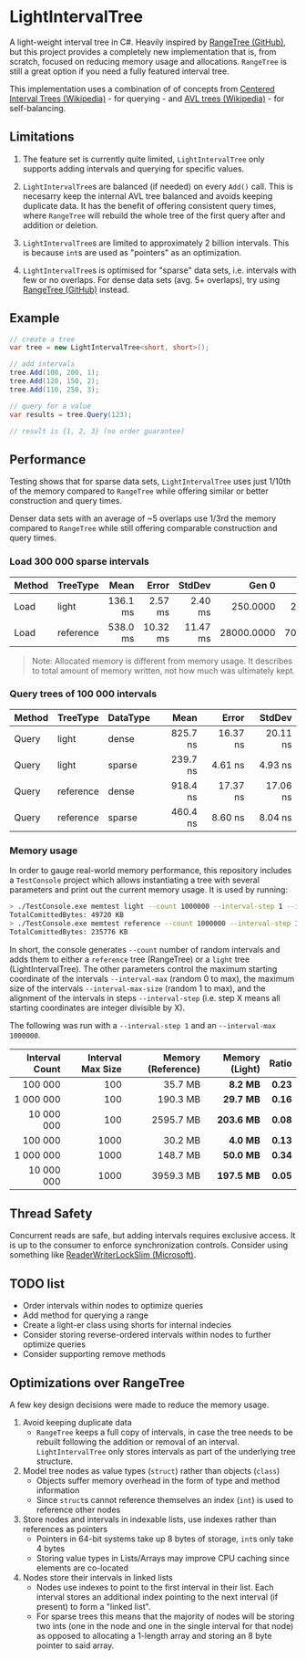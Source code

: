 # LightIntervalTree

A light-weight interval tree in C#. Heavily inspired by [RangeTree (GitHub)](https://github.com/mbuchetics/RangeTree), but this project provides a completely new implementation that is, from scratch, focused on reducing memory usage and allocations. `RangeTree` is still a great option if you need a fully featured interval tree.

This implementation uses a combination of of concepts from [Centered Interval Trees (Wikipedia)](https://en.wikipedia.org/wiki/Interval_tree#Centered_interval_tree) - for querying - and [AVL trees (Wikipedia)](https://en.wikipedia.org/wiki/AVL_tree) - for self-balancing.

## Limitations

1. The feature set is currently quite limited, `LightIntervalTree` only supports adding intervals and querying for specific values.

1. `LightIntervalTree`s are balanced (if needed) on every `Add()` call. This is necesarry keep the internal AVL tree balanced and avoids keeping duplicate data. It has the benefit of offering consistent query times, where `RangeTree` will rebuild the whole tree of the first query after and addition or deletion.

1. `LightIntervalTree`s are limited to approximately 2 billion intervals. This is because `int`s are used as "pointers" as an optimization.

1. `LightIntervalTree`s is optimised for "sparse" data sets, i.e. intervals with few or no overlaps. For dense data sets (avg. 5+ overlaps), try using [RangeTree (GitHub)](https://github.com/mbuchetics/RangeTree) instead.

## Example

```csharp
// create a tree
var tree = new LightIntervalTree<short, short>();

// add intervals
tree.Add(100, 200, 1);
tree.Add(120, 150, 2);
tree.Add(110, 250, 3);

// query for a value
var results = tree.Query(123);

// result is {1, 2, 3} (no order guarantee)
```

## Performance

Testing shows that for sparse data sets, `LightIntervalTree` uses just 1/10th of the memory compared to `RangeTree` while offering similar or better construction and query times.

Denser data sets with an average of ~5 overlaps use 1/3rd the memory compared to `RangeTree` while still offering comparable construction and query times.

### Load 300 000 sparse intervals

| Method |  TreeType |     Mean |    Error |   StdDev |      Gen 0 |     Gen 1 |     Gen 2 | Allocated |
|------- |---------- |---------:|---------:|---------:|-----------:|----------:|----------:|----------:|
|   Load |     light | 136.1 ms |  2.57 ms |  2.40 ms |   250.0000 |  250.0000 |  250.0000 |     48 MB |
|   Load | reference | 538.0 ms | 10.32 ms | 11.47 ms | 28000.0000 | 7000.0000 | 2000.0000 |    623 MB |

> Note: Allocated memory is different from memory usage. It describes to total amount of memory written, not how much was ultimately kept.

###  Query trees of 100 000 intervals

| Method |  TreeType |   DataType |     Mean |    Error |   StdDev |
|------- |---------- |----------- |---------:|---------:|---------:|
|  Query |     light |      dense | 825.7 ns | 16.37 ns | 20.11 ns |
|  Query |     light |     sparse | 239.7 ns |  4.61 ns |  4.93 ns |
|  Query | reference |      dense | 918.4 ns | 17.37 ns | 17.06 ns |
|  Query | reference |     sparse | 460.4 ns |  8.60 ns |  8.04 ns |

### Memory usage

In order to gauge real-world memory performance, this repository includes a `TestConsole` project which allows instantiating a tree with several parameters and print out the current memory usage. It is used by running:

```sh
> ./TestConsole.exe memtest light --count 1000000 --interval-step 1 --interval-max 10000 --interval-max-size 2000
TotalComittedBytes: 49720 KB
> ./TestConsole.exe memtest reference --count 1000000 --interval-step 1 --interval-max 10000 --interval-max-size 2000
TotalComittedBytes: 235776 KB
```

In short, the console generates `--count` number of random intervals and adds them to either a `reference` tree (RangeTree) or a `light` tree (LightIntervalTree). The other parameters control the maximum starting coordinate of the intervals `--interval-max` (random 0 to max), the maximum size of the intervals `--interval-max-size` (random 1 to max), and the alignment of the intervals in steps `--interval-step` (i.e. step X means all starting coordinates are integer divisible by X).

The following was run with a `--interval-step 1` and an `--interval-max 1000000`.

| Interval Count | Interval Max Size | Memory (Reference) | Memory (Light) |     Ratio |
|---------------:|------------------:|-------------------:|---------------:|----------:|
|        100 000 |               100 |            35.7 MB |     **8.2 MB** |  **0.23** |
|      1 000 000 |               100 |           190.3 MB |    **29.7 MB** |  **0.16** |
|     10 000 000 |               100 |          2595.7 MB |   **203.6 MB** |  **0.08** |
|        100 000 |              1000 |            30.2 MB |     **4.0 MB** |  **0.13** |
|      1 000 000 |              1000 |           148.7 MB |    **50.0 MB** |  **0.34** |
|     10 000 000 |              1000 |          3959.3 MB |   **197.5 MB** |  **0.05** |

## Thread Safety

Concurrent reads are safe, but adding intervals requires exclusive access. It is up to the consumer to enforce synchronization controls. Consider using something like [ReaderWriterLockSlim (Microsoft)](https://docs.microsoft.com/en-us/dotnet/api/system.threading.readerwriterlockslim).

## TODO list

* Order intervals within nodes to optimize queries
* Add method for querying a range
* Create a light-er class using shorts for internal indecies
* Consider storing reverse-ordered intervals within nodes to further optimize queries
* Consider supporting remove methods

## Optimizations over RangeTree

A few key design decisions were made to reduce the memory usage.

1. Avoid keeping duplicate data
    * `RangeTree` keeps a full copy of intervals, in case the tree needs to be rebuilt following the addition or removal of an interval. `LightIntervalTree` only stores intervals as part of the underlying tree structure.
1. Model tree nodes as value types (`struct`) rather than objects (`class`)
    * Objects suffer memory overhead in the form of type and method information
    * Since `struct`s cannot reference themselves an index (`int`) is used to reference other nodes
1. Store nodes and intervals in indexable lists, use indexes rather than references as pointers
    * Pointers in 64-bit systems take up 8 bytes of storage, `int`s only take 4 bytes
    * Storing value types in Lists/Arrays may improve CPU caching since elements are co-located
1. Nodes store their intervals in linked lists
    * Nodes use indexes to point to the first interval in their list. Each interval stores an additional index pointing to the next interval (if present) to form a "linked list".
    * For sparse trees this means that the majority of nodes will be storing two ints (one in the node and one in the single interval for that node) as opposed to allocating a 1-length array and storing an 8 byte pointer to said array.
